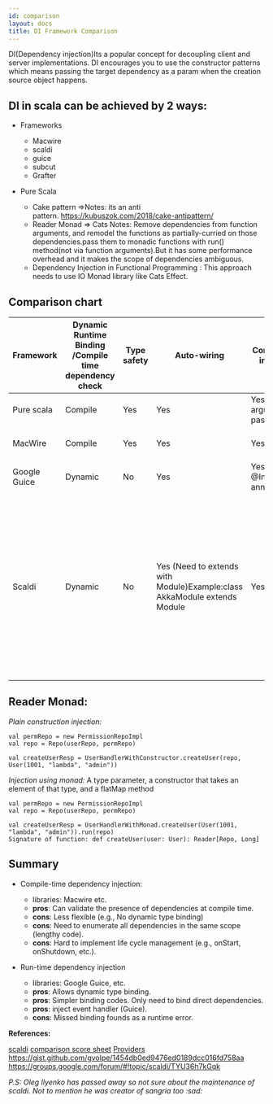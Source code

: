```yaml
---
id: comparison
layout: docs
title: DI Framework Comparison
---
```


DI(Dependency injection)Its a popular concept for decoupling client and server implementations.
DI encourages you to use the constructor patterns which means passing the target dependency as 
a param when the creation source object happens.
## DI in scala can be achieved by 2 ways:

- Frameworks
  - Macwire
  - scaldi
  - guice
  - subcut
  - Grafter

- Pure Scala
  - Cake pattern =>Notes: its an anti pattern. https://kubuszok.com/2018/cake-antipattern/ 
  - Reader Monad => Cats Notes: Remove dependencies from function arguments, and remodel the functions as partially-curried on those dependencies.pass them to monadic functions with run() method(not via function arguments).But it has some performance overhead and it makes the scope of dependencies ambiguous.
  - Dependency Injection in Functional Programming : This approach needs to use IO Monad library like Cats Effect.


## Comparison chart

| Framework    | Dynamic Runtime Binding /Compile time dependency check | Type safety | Auto-wiring                                                              | Constructor injection            | Lazy/eager evaluation switch | Provider Bindings                                                                                                                                                      | Life-Cycle management                                                                       | Additional notes                                                                                                                                                                                                                                                                                                                                           |
|--------------|--------------------------------------------------------|-------------|--------------------------------------------------------------------------|----------------------------------|------------------------------|------------------------------------------------------------------------------------------------------------------------------------------------------------------------|---------------------------------------------------------------------------------------------|------------------------------------------------------------------------------------------------------------------------------------------------------------------------------------------------------------------------------------------------------------------------------------------------------------------------------------------------------------|
| Pure scala   | Compile                                                | Yes         | Yes                                                                      | Yes(Manual argument passing)     | Lazy only                    | Limited need to use implicits                                                                                                                                          | Need to use IO monad library like Cats                                                      |                                                                                                                                                                                                                                                                                                                                                            |
| MacWire      | Compile                                                | Yes         | Yes                                                                      | Yes                              | Lazy only                    | Use wireWith                                                                                                                                                           | Yes(inject interceptor with using reflection)                                               | Use wire keyword to create dependency No need for lazy vals.                                                                                                                                                                                                                                                                                               |
| Google Guice | Dynamic                                                | No          | Yes                                                                      | Yes(Requires @Inject annotation) | Both                         | Yes Need to define special classes called Provider.:https://github.com/google/guice/wiki/InjectingProviders And @provider annotation                                   | https://github.com/airlift/airlift/tree/master/bootstrap/src/main/java/io/airlift/bootstrap |                                                                                                                                                                                                                                                                                                                                                            |
| Scaldi       | Dynamic                                                | No          | Yes (Need to extends with Module)Example:class AkkaModule extends Module | Yes                              | Both                         | Yes use toProvider  Example: https://github.com/Mironor/play-silhouette-mongodb-seed/blob/9ea66fd80b66f92f39a6499600efb731cd07f0f6/app/utils/di/SilhouetteModule.scala | Yes                                                                                         | Scaldi uses implicit Injector parameter, which is necessary for the implementation of annotation/reflection-free injection mechanism. Scaldi also has several features that I haven't seen in guice, like conditional bindings, propertiy injector or macro for constructor injector (which is similar to macwire, but uses scaldi's injection mechanism). |



## Reader Monad:

*Plain construction injection:*

```val userRepo = new UserRepoImpl
val permRepo = new PermissionRepoImpl
val repo = Repo(userRepo, permRepo) 

val createUserResp = UserHandlerWithConstructor.createUser(repo, User(1001, "lambda", "admin"))
```

*Injection using monad:*
A type parameter, a constructor that takes an element of that type, and a flatMap method

```val userRepo = new UserRepoImpl
val permRepo = new PermissionRepoImpl
val repo = Repo(userRepo, permRepo) 

val createUserResp = UserHandlerWithMonad.createUser(User(1001, "lambda", "admin")).run(repo) 
Signature of function: def createUser(user: User): Reader[Repo, Long]
```

## Summary
- Compile-time dependency injection:
  - libraries: Macwire etc.
  - **pros**: Can validate the presence of dependencies at compile time.
  - **cons**: Less flexible (e.g., No dynamic type binding)
  - **cons**: Need to enumerate all dependencies in the same scope (lengthy code).
  - **cons**: Hard to implement life cycle management (e.g., onStart, onShutdown, etc.).

- Run-time dependency injection
  - libraries: Google Guice, etc.
  - **pros**: Allows dynamic type binding.
  - **pros**: Simpler binding codes. Only need to bind direct dependencies.
  - **pros**: inject event handler (Guice).
  - **cons**: Missed binding founds as a runtime error.




**References:**

[scaldi](https://github.com/scaldi/scaldi)
[comparison score sheet](https://scala.libhunt.com/categories/647-modularization-and-dependency-injection)
[Providers](https://github.com/google/guice/wiki/InjectingProviders)
https://gist.github.com/gvolpe/1454db0ed9476ed0189dcc016fd758aa
https://groups.google.com/forum/#!topic/scaldi/TYU36h7kGqk


_P.S: Oleg Ilyenko has passed away so not sure about the maintenance of scaldi. Not to mention he was creator of sangria too :sad:_
